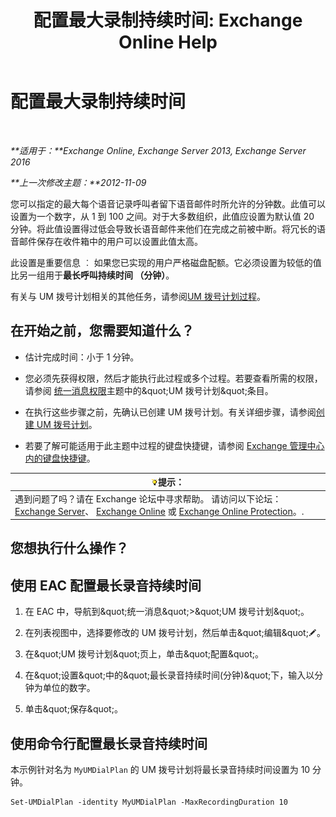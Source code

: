 ﻿---
title: '配置最大录制持续时间: Exchange Online Help'
TOCTitle: 配置最大录制持续时间
ms:assetid: 18eeb567-1048-4c82-93cf-612cb12ec5e3
ms:mtpsurl: https://technet.microsoft.com/zh-cn/library/Ee423539(v=EXCHG.150)
ms:contentKeyID: 50489972
ms.date: 05/23/2018
mtps_version: v=EXCHG.150
ms.translationtype: MT
---

# 配置最大录制持续时间

 

_**适用于：**Exchange Online, Exchange Server 2013, Exchange Server 2016_

_**上一次修改主题：**2012-11-09_

您可以指定的最大每个语音记录呼叫者留下语音邮件时所允许的分钟数。此值可以设置为一个数字，从 1 到 100 之间。对于大多数组织，此值应设置为默认值 20 分钟。将此值设置得过低会导致长语音邮件来他们在完成之前被中断。将冗长的语音邮件保存在收件箱中的用户可以设置此值太高。

此设置是重要信息 ︰ 如果您已实现的用户严格磁盘配额。它必须设置为较低的值比另一组用于**最长呼叫持续时间 （分钟）**。

有关与 UM 拨号计划相关的其他任务，请参阅[UM 拨号计划过程](um-dial-plan-procedures-exchange-2013-help.md)。

## 在开始之前，您需要知道什么？

  - 估计完成时间：小于 1 分钟。

  - 您必须先获得权限，然后才能执行此过程或多个过程。若要查看所需的权限，请参阅 [统一消息权限](unified-messaging-permissions-exchange-2013-help.md)主题中的\&quot;UM 拨号计划\&quot;条目。

  - 在执行这些步骤之前，先确认已创建 UM 拨号计划。有关详细步骤，请参阅[创建 UM 拨号计划](create-a-um-dial-plan-exchange-2013-help.md)。

  - 若要了解可能适用于此主题中过程的键盘快捷键，请参阅 [Exchange 管理中心内的键盘快捷键](keyboard-shortcuts-in-the-exchange-admin-center-exchange-online-protection-help.md)。

<table>
<thead>
<tr class="header">
<th><img src="images/Bb124558.tip(EXCHG.150).gif" title="提示" alt="提示" />提示：</th>
</tr>
</thead>
<tbody>
<tr class="odd">
<td>遇到问题了吗？请在 Exchange 论坛中寻求帮助。 请访问以下论坛：<a href="https://go.microsoft.com/fwlink/p/?linkid=60612">Exchange Server</a>、 <a href="https://go.microsoft.com/fwlink/p/?linkid=267542">Exchange Online</a> 或 <a href="https://go.microsoft.com/fwlink/p/?linkid=285351">Exchange Online Protection</a>。.</td>
</tr>
</tbody>
</table>


## 您想执行什么操作？

## 使用 EAC 配置最长录音持续时间

1.  在 EAC 中，导航到\&quot;统一消息\&quot;\>\&quot;UM 拨号计划\&quot;。

2.  在列表视图中，选择要修改的 UM 拨号计划，然后单击\&quot;编辑\&quot;![编辑图标](images/Bb124582.6f53ccb2-1f13-4c02-bea0-30690e6ea71d(EXCHG.150).gif "编辑图标")。

3.  在\&quot;UM 拨号计划\&quot;页上，单击\&quot;配置\&quot;。

4.  在\&quot;设置\&quot;中的\&quot;最长录音持续时间(分钟)\&quot;下，输入以分钟为单位的数字。

5.  单击\&quot;保存\&quot;。

## 使用命令行配置最长录音持续时间

本示例针对名为 `MyUMDialPlan` 的 UM 拨号计划将最长录音持续时间设置为 10 分钟。

    Set-UMDialPlan -identity MyUMDialPlan -MaxRecordingDuration 10

